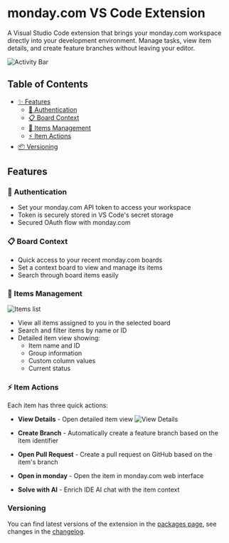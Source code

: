# monday.com VS Code Extension

A Visual Studio Code extension that brings your monday.com workspace directly into your development environment. Manage tasks, view item details, and create feature branches without leaving your editor.

![Activity Bar](https://dapulse-res.cloudinary.com/image/upload/vscode-extension/activity-bar.png)

## Table of Contents

- [✨ Features](#features)
  - [🔑 Authentication](#-authentication)
  - [📋 Board Context](#-board-context)
  - [📝 Items Management](#-items-management)
  - [⚡ Item Actions](#-item-actions)
- [📦 Versioning](#versioning)

## Features

### 🔑 Authentication

- Set your monday.com API token to access your workspace
- Token is securely stored in VS Code's secret storage
- Secured OAuth flow with monday.com

### 📋 Board Context

- Quick access to your recent monday.com boards
- Set a context board to view and manage its items
- Search through board items easily

### 📝 Items Management

![Items list](https://dapulse-res.cloudinary.com/image/upload/vscode-extension/items-list.png)

- View all items assigned to you in the selected board
- Search and filter items by name or ID
- Detailed item view showing:
  - Item name and ID
  - Group information
  - Custom column values
  - Current status

### ⚡ Item Actions

Each item has three quick actions:

- **View Details** - Open detailed item view
  ![View Details](https://dapulse-res.cloudinary.com/image/upload/vscode-extension/item-view.png)

- **Create Branch** - Automatically create a feature branch based on the item identifier

- **Open Pull Request** - Create a pull request on GitHub based on the item's branch

- **Open in monday** - Open the item in monday.com web interface

- **Solve with AI** - Enrich IDE AI chat with the item context

### Versioning

You can find latest versions of the extension in the [packages page](/packages), see changes in the [changelog](/CHANGELOG.md).

